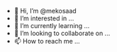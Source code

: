 - 👋 Hi, I’m @mekosaad
- 👀 I’m interested in ...
- 🌱 I’m currently learning ...
- 💞️ I’m looking to collaborate on ...
- 📫 How to reach me ...

<!---
mekosaad/mekosaad is a ✨ special ✨ repository because its `README.md` (this file) appears on your GitHub profile.
You can click the Preview link to take a look at your changes.
--->
